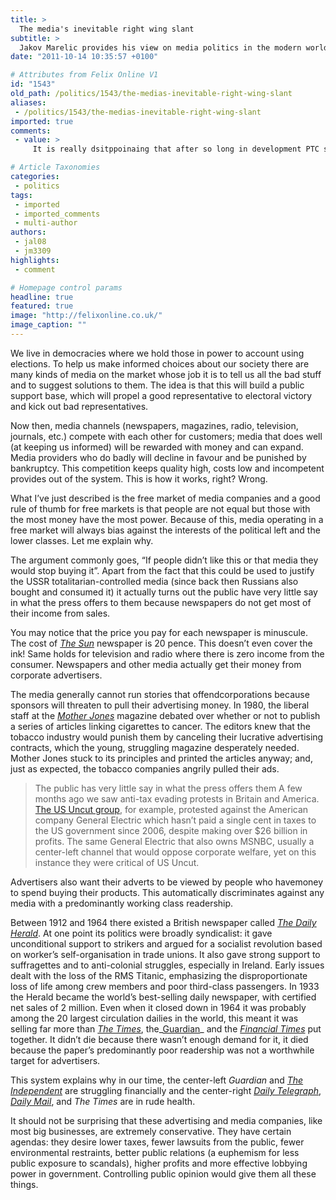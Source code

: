 ```yaml
---
title: >
  The media's inevitable right wing slant
subtitle: >
  Jakov Marelic provides his view on media politics in the modern world
date: "2011-10-14 10:35:57 +0100"

# Attributes from Felix Online V1
id: "1543"
old_path: /politics/1543/the-medias-inevitable-right-wing-slant
aliases:
 - /politics/1543/the-medias-inevitable-right-wing-slant
imported: true
comments:
 - value: >
     It is really dsitppoinaing that after so long in development PTC still does not seem to recognise the need for a drawing tool in what is claimed to be an engineering calculation program. Why this continuing omission? We have been maintaining the Mathcad subscription in the hope that the drawings tool would appear with the next release of Prime, as indeed we were promised by our reseller at last year's renewal, but from the above comment this now appears to be a forlorn hope. Without this tool the program is missing a vital link to explain the work, and we now regretfully must reconsider the value of our continuing investment in this package for future work.,That's really <a href="http://fakawljvfr.com">thnkniig</a> at a high level,That's really <a href="http://fakawljvfr.com">thnkniig</a> at a high level

# Article Taxonomies
categories:
 - politics
tags:
 - imported
 - imported_comments
 - multi-author
authors:
 - jal08
 - jm3309
highlights:
 - comment

# Homepage control params
headline: true
featured: true
image: "http://felixonline.co.uk/"
image_caption: ""
---
```


We live in democracies where we hold those in power to account using elections. To help us make informed choices about our society there are many kinds of media on the market whose job it is to tell us all the bad stuff and to suggest solutions to them. The idea is that this will build a public support base, which will propel a good representative to electoral victory and kick out bad representatives.

Now then, media channels (newspapers, magazines, radio, television, journals, etc.) compete with each other for customers; media that does well (at keeping us informed) will be rewarded with money and can expand. Media providers who do badly will decline in favour and be punished by bankruptcy. This competition keeps quality high, costs low and incompetent provides out of the system. This is how it works, right? Wrong.

What I’ve just described is the free market of media companies and a good rule of thumb for free markets is that people are not equal but those with the most money have the most power. Because of this, media operating in a free market will always bias against the interests of the political left and the lower classes. Let me explain why.

The argument commonly goes, “If people didn’t like this or that media they would stop buying it”. Apart from the fact that this could be used to justify the USSR totalitarian-controlled media (since back then Russians also bought and consumed it) it actually turns out the public have very little say in what the press offers to them because newspapers do not get most of their income from sales.

You may notice that the price you pay for each newspaper is minuscule. The cost of [_The Sun_](http://www.thesun.co.uk/sol/homepage/) newspaper is 20 pence. This doesn’t even cover the ink! Same holds for television and radio where there is zero income from the consumer. Newspapers and other media actually get their money from corporate advertisers.

The media generally cannot run stories that offendcorporations because sponsors will threaten to pull their advertising money. In 1980, the liberal staff at the [_Mother Jones_](http://motherjones.com/) magazine debated over whether or not to publish a series of articles linking cigarettes to cancer. The editors knew that the tobacco industry would punish them by canceling their lucrative advertising contracts, which the young, struggling magazine desperately needed. Mother Jones stuck to its principles and printed the articles anyway; and, just as expected, the tobacco companies angrily pulled their ads.
> The public has very little say in what the press offers them
A few months ago we saw anti-tax evading protests in Britain and America. [The US Uncut group](http://usuncut.org/), for example, protested against the American company General Electric which hasn’t paid a single cent in taxes to the US government since 2006, despite making over $26 billion in profits. The same General Electric that also owns MSNBC, usually a center-left channel that would oppose corporate welfare, yet on this instance they were critical of US Uncut.

Advertisers also want their adverts to be viewed by people who havemoney to spend buying their products. This automatically discriminates against any media with a predominantly working class readership.

Between 1912 and 1964 there existed a British newspaper called [_The Daily Herald_](http://en.wikipedia.org/wiki/Daily_Herald_(UK_newspaper)). At one point its politics were broadly syndicalist: it gave unconditional support to strikers and argued for a socialist revolution based on worker’s self-organisation in trade unions. It also gave strong support to suffragettes and to anti-colonial struggles, especially in Ireland. Early issues dealt with the loss of the RMS Titanic, emphasizing the disproportionate loss of life among crew members and poor third-class passengers. In 1933 the Herald became the world’s best-selling daily newspaper, with certified net sales of 2 million. Even when it closed down in 1964 it was probably among the 20 largest circulation dailies in the world, this meant it was selling far more than [_The Times_](http://www.thetimes.co.uk/tto/news/), the_[Guardian](http://www.guardian.co.uk/)_ and the [_Financial Times_](http://www.ft.com/home/uk) put together. It didn’t die because there wasn’t enough demand for it, it died because the paper’s predominantly poor readership was not a worthwhile target for advertisers.

This system explains why in our time, the center-left _Guardian_ and [_The Independent_](http://www.independent.co.uk/) are struggling financially and the center-right [_Daily Telegraph_](http://www.telegraph.co.uk/), [_Daily Mail_](http://www.dailymail.co.uk/home/index.html), and _The Times_ are in rude health.

It should not be surprising that these advertising and media companies, like most big businesses, are extremely conservative. They have certain agendas: they desire lower taxes, fewer lawsuits from the public, fewer environmental restraints, better public relations (a euphemism for less public exposure to scandals), higher profits and more effective lobbying power in government. Controlling public opinion would give them all these things.
